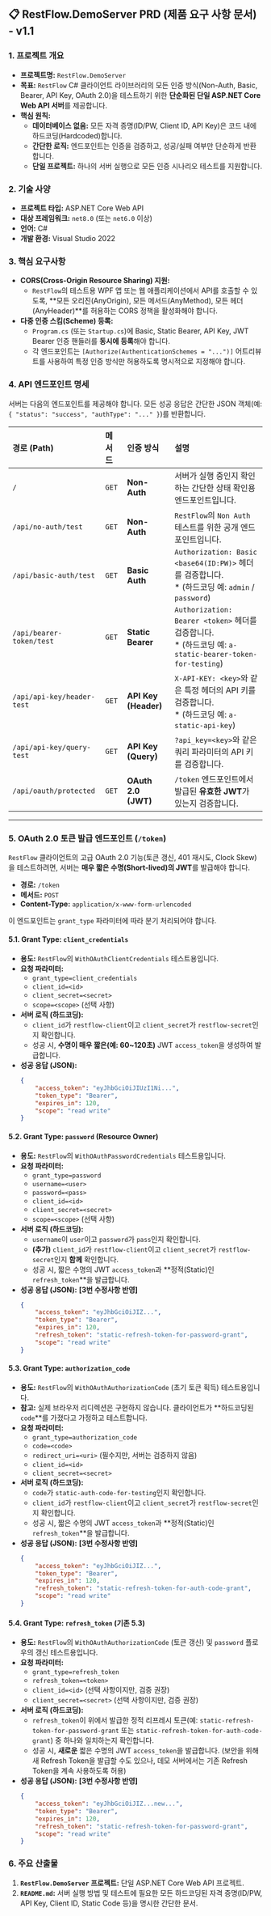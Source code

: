 ## 📋 RestFlow.DemoServer PRD (제품 요구 사항 문서) - v1.1

### 1\. 프로젝트 개요

  * **프로젝트명:** `RestFlow.DemoServer`
  * **목표:** `RestFlow` C\# 클라이언트 라이브러리의 모든 인증 방식(Non-Auth, Basic, Bearer, API Key, OAuth 2.0)을 테스트하기 위한 **단순화된 단일 ASP.NET Core Web API 서버**를 제공합니다.
  * **핵심 원칙:**
      * **데이터베이스 없음:** 모든 자격 증명(ID/PW, Client ID, API Key)은 코드 내에 하드코딩(Hardcoded)합니다.
      * **간단한 로직:** 엔드포인트는 인증을 검증하고, 성공/실패 여부만 단순하게 반환합니다.
      * **단일 프로젝트:** 하나의 서버 실행으로 모든 인증 시나리오 테스트를 지원합니다.

### 2\. 기술 사양

  * **프로젝트 타입:** ASP.NET Core Web API
  * **대상 프레임워크:** `net8.0` (또는 `net6.0` 이상)
  * **언어:** C\#
  * **개발 환경:** Visual Studio 2022

### 3\. 핵심 요구사항

  * **CORS(Cross-Origin Resource Sharing) 지원:**
      * `RestFlow`의 테스트용 WPF 앱 또는 웹 애플리케이션에서 API를 호출할 수 있도록, \*\*모든 오리진(AnyOrigin), 모든 메서드(AnyMethod), 모든 헤더(AnyHeader)\*\*를 허용하는 CORS 정책을 활성화해야 합니다.
  * **다중 인증 스킴(Scheme) 등록:**
      * `Program.cs` (또는 `Startup.cs`)에 Basic, Static Bearer, API Key, JWT Bearer 인증 핸들러를 **동시에 등록**해야 합니다.
      * 각 엔드포인트는 `[Authorize(AuthenticationSchemes = "...")]` 어트리뷰트를 사용하여 특정 인증 방식만 허용하도록 명시적으로 지정해야 합니다.

### 4\. API 엔드포인트 명세

서버는 다음의 엔드포인트를 제공해야 합니다. 모든 성공 응답은 간단한 JSON 객체(예: `{ "status": "success", "authType": "..." }`)를 반환합니다.

| 경로 (Path) | 메서드 | 인증 방식 | 설명 |
| :--- | :--- | :--- | :--- |
| `/` | `GET` | **Non-Auth** | 서버가 실행 중인지 확인하는 간단한 상태 확인용 엔드포인트입니다. |
| `/api/no-auth/test` | `GET` | **Non-Auth** | `RestFlow`의 `Non Auth` 테스트를 위한 공개 엔드포인트입니다. |
| `/api/basic-auth/test` | `GET` | **Basic Auth** | `Authorization: Basic <base64(ID:PW)>` 헤더를 검증합니다.<br>\* (하드코딩 예: `admin` / `password`) |
| `/api/bearer-token/test` | `GET` | **Static Bearer** | `Authorization: Bearer <token>` 헤더를 검증합니다.<br>\* (하드코딩 예: `a-static-bearer-token-for-testing`) |
| `/api/api-key/header-test` | `GET` | **API Key (Header)** | `X-API-KEY: <key>`와 같은 특정 헤더의 API 키를 검증합니다.<br>\* (하드코딩 예: `a-static-api-key`) |
| `/api/api-key/query-test` | `GET` | **API Key (Query)** | `?api_key=<key>`와 같은 쿼리 파라미터의 API 키를 검증합니다. |
| `/api/oauth/protected` | `GET` | **OAuth 2.0 (JWT)** | `/token` 엔드포인트에서 발급된 **유효한 JWT**가 있는지 검증합니다. |

-----

### 5\. OAuth 2.0 토큰 발급 엔드포인트 (`/token`)

`RestFlow` 클라이언트의 고급 OAuth 2.0 기능(토큰 갱신, 401 재시도, Clock Skew)을 테스트하려면, 서버는 **매우 짧은 수명(Short-lived)의 JWT**를 발급해야 합니다.

  * **경로:** `/token`
  * **메서드:** `POST`
  * **Content-Type:** `application/x-www-form-urlencoded`

이 엔드포인트는 `grant_type` 파라미터에 따라 분기 처리되어야 합니다.

#### 5.1. Grant Type: `client_credentials`

  * **용도:** `RestFlow`의 `WithOAuthClientCredentials` 테스트용입니다.
  * **요청 파라미터:**
      * `grant_type=client_credentials`
      * `client_id=<id>`
      * `client_secret=<secret>`
      * `scope=<scope>` (선택 사항)
  * **서버 로직 (하드코딩):**
      * `client_id`가 `restflow-client`이고 `client_secret`가 `restflow-secret`인지 확인합니다.
      * 성공 시, **수명이 매우 짧은(예: 60\~120초)** JWT `access_token`을 생성하여 발급합니다.
  * **성공 응답 (JSON):**
    ```json
    {
        "access_token": "eyJhbGciOiJIUzI1Ni...",
        "token_type": "Bearer",
        "expires_in": 120,
        "scope": "read write"
    }
    ```

#### 5.2. Grant Type: `password` (Resource Owner) 

  * **용도:** `RestFlow`의 `WithOAuthPasswordCredentials` 테스트용입니다.
  * **요청 파라미터:**
      * `grant_type=password`
      * `username=<user>`
      * `password=<pass>`
      * `client_id=<id>`
      * `client_secret=<secret>`
      * `scope=<scope>` (선택 사항)
  * **서버 로직 (하드코딩):**
      * `username`이 `user`이고 `password`가 `pass`인지 확인합니다.
      * **(추가)** `client_id`가 `restflow-client`이고 `client_secret`가 `restflow-secret`인지 **함께** 확인합니다.
      * 성공 시, 짧은 수명의 JWT `access_token`과 \*\*정적(Static)인 `refresh_token`\*\*을 발급합니다.
  * **성공 응답 (JSON):** **[3번 수정사항 반영]**
    ```json
    {
        "access_token": "eyJhbGciOiJIZ...",
        "token_type": "Bearer",
        "expires_in": 120,
        "refresh_token": "static-refresh-token-for-password-grant",
        "scope": "read write"
    }
    ```

#### 5.3. Grant Type: `authorization_code` 

  * **용도:** `RestFlow`의 `WithOAuthAuthorizationCode` (초기 토큰 획득) 테스트용입니다.
  * **참고:** 실제 브라우저 리디렉션은 구현하지 않습니다. 클라이언트가 \*\*하드코딩된 `code`\*\*를 가졌다고 가정하고 테스트합니다.
  * **요청 파라미터:**
      * `grant_type=authorization_code`
      * `code=<code>`
      * `redirect_uri=<uri>` (필수지만, 서버는 검증하지 않음)
      * `client_id=<id>`
      * `client_secret=<secret>`
  * **서버 로직 (하드코딩):**
      * `code`가 `static-auth-code-for-testing`인지 확인합니다.
      * `client_id`가 `restflow-client`이고 `client_secret`가 `restflow-secret`인지 확인합니다.
      * 성공 시, 짧은 수명의 JWT `access_token`과 \*\*정적(Static)인 `refresh_token`\*\*을 발급합니다.
  * **성공 응답 (JSON):** **[3번 수정사항 반영]**
    ```json
    {
        "access_token": "eyJhbGciOiJIZ...",
        "token_type": "Bearer",
        "expires_in": 120,
        "refresh_token": "static-refresh-token-for-auth-code-grant",
        "scope": "read write"
    }
    ```

#### 5.4. Grant Type: `refresh_token` (기존 5.3)

  * **용도:** `RestFlow`의 `WithOAuthAuthorizationCode` (토큰 갱신) 및 `password` 플로우의 갱신 테스트용입니다.
  * **요청 파라미터:**
      * `grant_type=refresh_token`
      * `refresh_token=<token>`
      * `client_id=<id>` (선택 사항이지만, 검증 권장)
      * `client_secret=<secret>` (선택 사항이지만, 검증 권장)
  * **서버 로직 (하드코딩):**
      * `refresh_token`이 위에서 발급한 정적 리프레시 토큰(예: `static-refresh-token-for-password-grant` 또는 `static-refresh-token-for-auth-code-grant`) 중 하나와 일치하는지 확인합니다.
      * 성공 시, **새로운** 짧은 수명의 JWT `access_token`을 발급합니다. (보안을 위해 새 Refresh Token을 발급할 수도 있으나, 데모 서버에서는 기존 Refresh Token을 계속 사용하도록 허용)
  * **성공 응답 (JSON):** **[3번 수정사항 반영]**
    ```json
    {
        "access_token": "eyJhbGciOiJIZ...new...",
        "token_type": "Bearer",
        "expires_in": 120,
        "refresh_token": "static-refresh-token-for-password-grant",
        "scope": "read write"
    }
    ```

### 6\. 주요 산출물

1.  **`RestFlow.DemoServer` 프로젝트:** 단일 ASP.NET Core Web API 프로젝트.
2.  **`README.md`:** 서버 실행 방법 및 테스트에 필요한 모든 하드코딩된 자격 증명(ID/PW, API Key, Client ID, Static Code 등)을 명시한 간단한 문서.